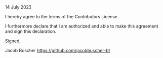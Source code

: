 14 July 2023

I hereby agree to the terms of the Contributors License

I furthermore declare that I am authorized and able to make this
agreement and sign this declaration.

Signed,

Jacob Buscher
https://github.com/jacobbuscher-bt
